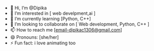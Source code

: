 - 👋 Hi, I’m @Dipika
- 👀 I’m interested in [ web develpment,ai ] 
- 🌱 I’m currently learning [Python, C++]
- 💞️ I’m looking to collaborate on [ Web development, Python, C++ ]
- 📫 How to reach me [email-dipikac1306@gmail.com]
- 😄 Pronouns: [she/her]
- ⚡ Fun fact: i love animating too

<!---
Dinpikha/Dinpikha is a ✨ special ✨ repository because its `README.md` (this file) appears on your GitHub profile.
You can click the Preview link to take a look at your changes.
--->
